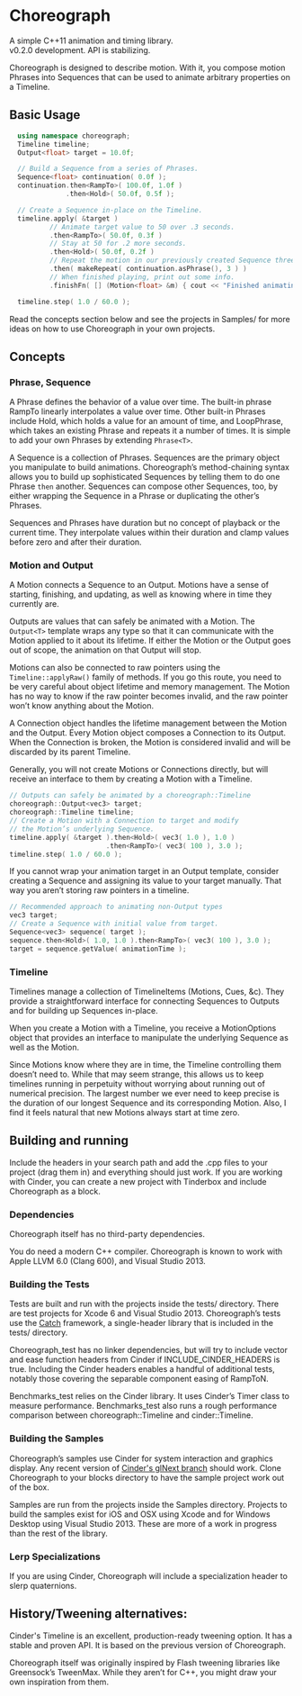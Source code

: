 # Choreograph

A simple C++11 animation and timing library.  
v0.2.0 development. API is stabilizing.

Choreograph is designed to describe motion. With it, you compose motion Phrases into Sequences that can be used to animate arbitrary properties on a Timeline.

## Basic Usage
```c++
  using namespace choreograph;
  Timeline timeline;
  Output<float> target = 10.0f;

  // Build a Sequence from a series of Phrases.
  Sequence<float> continuation( 0.0f );
  continuation.then<RampTo>( 100.0f, 1.0f )
              .then<Hold>( 50.0f, 0.5f );

  // Create a Sequence in-place on the Timeline.
  timeline.apply( &target )
          // Animate target value to 50 over .3 seconds.
          .then<RampTo>( 50.0f, 0.3f )
          // Stay at 50 for .2 more seconds.
          .then<Hold>( 50.0f, 0.2f )
          // Repeat the motion in our previously created Sequence three times.
          .then( makeRepeat( continuation.asPhrase(), 3 ) )
          // When finished playing, print out some info.
          .finishFn( [] (Motion<float> &m) { cout << "Finished animating target." << endl; } );

  timeline.step( 1.0 / 60.0 );
```

Read the concepts section below and see the projects in Samples/ for more ideas on how to use Choreograph in your own projects.

## Concepts

### Phrase, Sequence

A Phrase defines the behavior of a value over time. The built-in phrase RampTo linearly interpolates a value over time. Other built-in Phrases include Hold, which holds a value for an amount of time, and LoopPhrase, which takes an existing Phrase and repeats it a number of times. It is simple to add your own Phrases by extending `Phrase<T>`.

A Sequence is a collection of Phrases. Sequences are the primary object you manipulate to build animations. Choreograph’s method-chaining syntax allows you to build up sophisticated Sequences by telling them to do one Phrase `then` another. Sequences can compose other Sequences, too, by either wrapping the Sequence in a Phrase or duplicating the other’s Phrases.

Sequences and Phrases have duration but no concept of playback or the current time. They interpolate values within their duration and clamp values before zero and after their duration.

### Motion and Output

A Motion connects a Sequence to an Output. Motions have a sense of starting, finishing, and updating, as well as knowing where in time they currently are.

Outputs are values that can safely be animated with a Motion. The `Output<T>` template wraps any type so that it can communicate with the Motion applied to it about its lifetime. If either the Motion or the Output goes out of scope, the animation on that Output will stop.

Motions can also be connected to raw pointers using the `Timeline::applyRaw()` family of methods. If you go this route, you need to be very careful about object lifetime and memory management. The Motion has no way to know if the raw pointer becomes invalid, and the raw pointer won’t know anything about the Motion.

A Connection object handles the lifetime management between the Motion and the Output. Every Motion object composes a Connection to its Output. When the Connection is broken, the Motion is considered invalid and will be discarded by its parent Timeline.

Generally, you will not create Motions or Connections directly, but will receive an interface to them by creating a Motion with a Timeline.

```c++
// Outputs can safely be animated by a choreograph::Timeline
choreograph::Output<vec3> target;
choreograph::Timeline timeline;
// Create a Motion with a Connection to target and modify
// the Motion’s underlying Sequence.
timeline.apply( &target ).then<Hold>( vec3( 1.0 ), 1.0 )
                        .then<RampTo>( vec3( 100 ), 3.0 );
timeline.step( 1.0 / 60.0 );
```

If you cannot wrap your animation target in an Output template, consider creating a Sequence and assigning its value to your target manually. That way you aren’t storing raw pointers in a timeline.

```c++
// Recommended approach to animating non-Output types
vec3 target;
// Create a Sequence with initial value from target.
Sequence<vec3> sequence( target );
sequence.then<Hold>( 1.0, 1.0 ).then<RampTo>( vec3( 100 ), 3.0 );
target = sequence.getValue( animationTime );
```

### Timeline
Timelines manage a collection of TimelineItems (Motions, Cues, &c). They provide a straightforward interface for connecting Sequences to Outputs and for building up Sequences in-place.

When you create a Motion with a Timeline, you receive a MotionOptions object that provides an interface to manipulate the underlying Sequence as well as the Motion.

Since Motions know where they are in time, the Timeline controlling them doesn’t need to. While that may seem strange, this allows us to keep timelines running in perpetuity without worrying about running out of numerical precision. The largest number we ever need to keep precise is the duration of our longest Sequence and its corresponding Motion. Also, I find it feels natural that new Motions always start at time zero.

## Building and running

Include the headers in your search path and add the .cpp files to your project (drag them in) and everything should just work. If you are working with Cinder, you can create a new project with Tinderbox and include Choreograph as a block.

### Dependencies

Choreograph itself has no third-party dependencies.

You do need a modern C++ compiler. Choreograph is known to work with Apple LLVM 6.0 (Clang 600), and Visual Studio 2013.

### Building the Tests

Tests are built and run with the projects inside the tests/ directory. There are test projects for Xcode 6 and Visual Studio 2013. Choreograph’s tests use the [Catch](https://github.com/philsquared/Catch) framework, a single-header library that is included in the tests/ directory.

Choreograph_test has no linker dependencies, but will try to include vector and ease function headers from Cinder if INCLUDE_CINDER_HEADERS is true. Including the Cinder headers enables a handful of additional tests, notably those covering the separable component easing of RampToN.

Benchmarks_test relies on the Cinder library. It uses Cinder’s Timer class to measure performance. Benchmarks_test also runs a rough performance comparison between choreograph::Timeline and cinder::Timeline.

### Building the Samples

Choreograph’s samples use Cinder for system interaction and graphics display. Any recent version of [Cinder's glNext branch](https://github.com/cinder/cinder/tree/glNext) should work. Clone Choreograph to your blocks directory to have the sample project work out of the box.

Samples are run from the projects inside the Samples directory. Projects to build the samples exist for iOS and OSX using Xcode and for Windows Desktop using Visual Studio 2013. These are more of a work in progress than the rest of the library.

### Lerp Specializations
If you are using Cinder, Choreograph will include a specialization header to slerp quaternions.

## History/Tweening alternatives:
Cinder's Timeline is an excellent, production-ready tweening option. It has a stable and proven API. It is based on the previous version of Choreograph.

Choreograph itself was originally inspired by Flash tweening libraries like Greensock’s TweenMax. While they aren’t for C++, you might draw your own inspiration from them.
